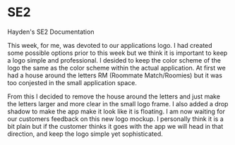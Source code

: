 # SE2
Hayden's SE2 Documentation

This week, for me, was devoted to our applications logo. I had created some possible options prior to this week but we think it
is important to keep a logo simple and professional. I desided to keep the color scheme of the logo the same as the color scheme 
within the actual application. At first we had a house around the letters RM (Roommate Match/Roomies) but it was too conjested
in the small application space.

From this I decided to remove the house around the letters and just make the letters larger and more clear in the small logo
frame. I also added a drop shadow to make the app make it look like it is floating. I am now waiting for our customers feedback
on this new logo mockup. I personally think it is a bit plain but if the customer thinks it goes with the app we will head in
that direction, and keep the logo simple yet sophisticated.
